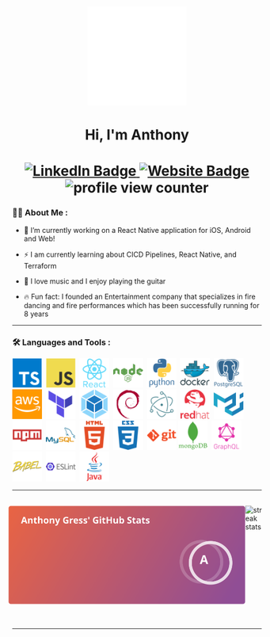 <div id="header" align="center">
<img src=logo.png alt='logo' width="200px"/>

<h1>Hi, I'm Anthony<h1>
  
<div id="badges">
  <a href="https://www.linkedin.com/in/anthony-gress/">
    <img src="https://img.shields.io/badge/LinkedIn-blue?style=for-the-badge&logo=linkedin&logoColor=white" alt="LinkedIn Badge"/>
  </a>
  <a href="https://anthonygress.dev">
    <img src="https://img.shields.io/badge/website-rgb(104, 58, 254)?style=for-the-badge&logo=accenture&logoColor=white" alt="Website Badge"/>
  </a>
</div>

<img src="https://komarev.com/ghpvc/?username=anthonygress&style=flat-square&color=blue" alt="profile view counter"/>

</div>


### :technologist: About Me :

- 🔭 I’m currently working on a React Native application for iOS, Android and Web!

- ⚡ I am currently learning about CICD Pipelines, React Native, and Terraform

- 🎸 I love music and I enjoy playing the guitar

- 🔥 Fun fact: I founded an Entertainment company that specializes in fire dancing and fire performances which has been successfully running for 8 years

---

### :hammer_and_wrench: Languages and Tools :

<div>
   <img src="https://github.com/devicons/devicon/blob/master/icons/typescript/typescript-original.svg" title="TypeScript" alt="TypeScript" width="60" height="60"/>&nbsp;
    <img src="https://github.com/devicons/devicon/blob/master/icons/javascript/javascript-original.svg" title="JavaScript" alt="JavaScript" width="60" height="60"/>&nbsp;
  <img src="https://github.com/devicons/devicon/blob/master/icons/react/react-original-wordmark.svg" title="React" alt="React" width="60" height="60"/>&nbsp;
  <img src="https://github.com/devicons/devicon/blob/master/icons/nodejs/nodejs-plain-wordmark.svg" title="NodeJS" alt="NodeJS" width="60" height="60"/>&nbsp;
  <img src="https://github.com/devicons/devicon/blob/master/icons/python/python-original-wordmark.svg" title="Python" alt="Python" width="60" height="60"/>&nbsp;
  <img src="https://github.com/devicons/devicon/blob/master/icons/docker/docker-original-wordmark.svg" title="Docker" alt="Docker" width="60" height="60"/>&nbsp;
   <img src="https://github.com/devicons/devicon/blob/master/icons/postgresql/postgresql-plain-wordmark.svg" title="PostgresSQL" alt="PostgreSQL" width="60" height="60"/>&nbsp;
   <img src="awslogo.svg" title="AWS" alt="AWS" width="60" height="60"/>&nbsp;
  <img src="https://github.com/devicons/devicon/blob/master/icons/terraform/terraform-original.svg" title="Terraform" alt="Terraform" width="60" height="60"/>&nbsp;
  <img src="https://github.com/devicons/devicon/blob/master/icons/webpack/webpack-original.svg" title="Webpack" alt="Webpack" width="60" height="60"/>&nbsp;
   <img src="https://github.com/devicons/devicon/blob/master/icons/debian/debian-original.svg" title="Electron" alt="Electron" width="60" height="60"/>&nbsp;
  <img src="https://github.com/devicons/devicon/blob/master/icons/electron/electron-original.svg" title="Debian" alt="Debian" width="60" height="60"/>&nbsp;
  <img src="https://raw.githubusercontent.com/devicons/devicon/1119b9f84c0290e0f0b38982099a2bd027a48bf1/icons/redhat/redhat-plain-wordmark.svg" title="Debian" alt="Debian" width="60" height="60"/>&nbsp;
  <img src="https://github.com/devicons/devicon/blob/master/icons/materialui/materialui-original.svg" title="Material UI" alt="Material UI" width="60" height="60"/>&nbsp;
    <img src="https://github.com/devicons/devicon/blob/master/icons/npm/npm-original-wordmark.svg"  title="npm" alt="npm" width="60" height="60"/>&nbsp;
  <img src="https://github.com/devicons/devicon/blob/master/icons/mysql/mysql-original-wordmark.svg" title="MySQL"  alt="MySQL" width="60" height="60"/>&nbsp;
  <img src="https://github.com/devicons/devicon/blob/master/icons/html5/html5-plain-wordmark.svg" title="HTML5" alt="HTML" width="60" height="60"/>&nbsp;
  <img src="https://github.com/devicons/devicon/blob/master/icons/css3/css3-plain-wordmark.svg"  title="CSS3" alt="CSS" width="60" height="60"/>&nbsp;
  <img src="https://github.com/devicons/devicon/blob/master/icons/git/git-plain-wordmark.svg" title="Git" alt="Git" width="60" height="60"/>
  <img src="https://github.com/devicons/devicon/blob/master/icons/mongodb/mongodb-plain-wordmark.svg" title="MongoDB" alt="MongoDB" width="60" height="60"/>&nbsp;
   <img src="https://github.com/devicons/devicon/blob/master/icons/graphql/graphql-plain-wordmark.svg" title="GraphQL" alt="GraphQL" width="60" height="60"/>&nbsp;
    <img src="https://github.com/devicons/devicon/blob/master/icons/babel/babel-original.svg" title="Babel" alt="Babel" width="60" height="60"/>&nbsp;
    <img src="https://github.com/devicons/devicon/blob/master/icons/eslint/eslint-original-wordmark.svg" title="ESLint" alt="ESLint" width="60" height="60"/>&nbsp;
   <img src="https://github.com/devicons/devicon/blob/master/icons/java/java-original-wordmark.svg" title="Java" alt="Java" width="60" height="60"/>&nbsp;
</div>

---

<br>

<div style="display: flex; justify-content: center; aign-items: center;">
<img height=200 src="stats.svg" alt="github stats"/>

<img height=200 src="https://github-readme-streak-stats-eight.vercel.app/?user=anthonygress&theme=dark&background=30%2CE96443%2C904E95&stroke=EBEBEB&dates=EBE6E6&hide_border=true" alt="streak stats"/> 

</div>

<br>

<div align="center">


</div>

<br>

---
